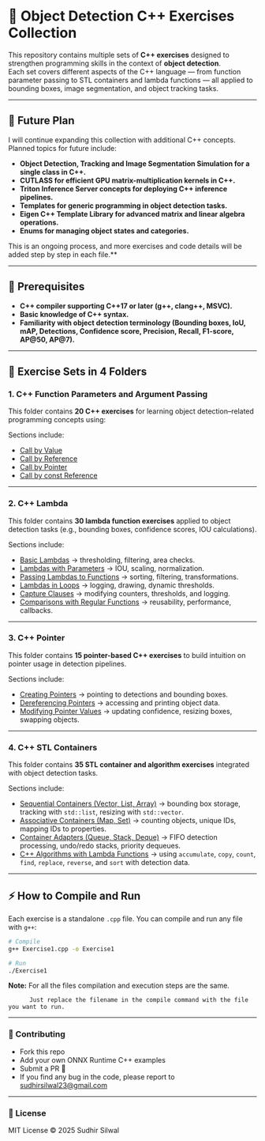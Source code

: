 # 🎯 Object Detection C++ Exercises Collection

This repository contains multiple sets of **C++ exercises** designed to strengthen programming skills in the context of **object detection**.  
Each set covers different aspects of the C++ language — from function parameter passing to STL containers and lambda functions — all applied to bounding boxes, image segmentation, and object tracking tasks.

---
## 🔧 Future Plan

I will continue expanding this collection with additional C++ concepts. Planned topics for future include:

- **Object Detection, Tracking and Image Segmentation Simulation for a single class in C++.** 
- **CUTLASS for efficient GPU matrix-multiplication kernels in C++.**
- **Triton Inference Server concepts for deploying C++ inference pipelines.**
- **Templates for generic programming in object detection tasks.** 
- **Eigen C++ Template Library for advanced matrix and linear algebra operations.** 
- **Enums for managing object states and categories.** 

This is an ongoing process, and more exercises and code details will be added step by step in each file.** 

---

## 🔧 Prerequisites

- **C++ compiler supporting C++17 or later (g++, clang++, MSVC).** 
- **Basic knowledge of C++ syntax.** 
- **Familiarity with object detection terminology (Bounding boxes, IoU, mAP, Detections, Confidence score, Precision, Recall, F1-score, AP@50, AP@7).** 

---

## 📂 Exercise Sets in 4 Folders

### 1. C++ Function Parameters and Argument Passing 
This folder contains **20 C++ exercises** for learning object detection–related programming concepts using:  

Sections include:
* [Call by Value](Function%20Parameters%20and%20Argument%20Passing/1.%20Call%20by%20Value)
* [Call by Reference](Function%20Parameters%20and%20Argument%20Passing/2.%20Call%20by%20Reference)
* [Call by Pointer](Function%20Parameters%20and%20Argument%20Passing/3.%20Call%20by%20Pointer)
* [Call by const Reference](Function%20Parameters%20and%20Argument%20Passing/4.%20Call%20by%20const%20Reference)

---

### 2. C++ Lambda 
This folder contains **30 lambda function exercises** applied to object detection tasks (e.g., bounding boxes, confidence scores, IOU calculations).  


Sections include:
* [Basic Lambdas](Lambda/1.%20Basic_Lambda) → thresholding, filtering, area checks.
* [Lambdas with Parameters](Lambda/2.%20Lambda_With_Parameters) → IOU, scaling, normalization.
* [Passing Lambdas to Functions](Lambda/3.%20Passing_Lambdas_to_Functions) → sorting, filtering, transformations.
* [Lambdas in Loops](Lambda/4.%20Using_Lambdas_in_Loops) → logging, drawing, dynamic thresholds.
* [Capture Clauses](Lambda/5.%20Capture_Clause[]_and_Capture_by_Reference[&]) → modifying counters, thresholds, and logging.
* [Comparisons with Regular Functions](Lambda/6.%20Regular_Functions_vs_Lambda_Functions) → reusability, performance, callbacks.

---

### 3. C++ Pointer 
This folder contains **15 pointer-based C++ exercises** to build intuition on pointer usage in detection pipelines.

Sections include:
* [Creating Pointers](Pointer/1.%20Creating%20Pointers) → pointing to detections and bounding boxes.
* [Dereferencing Pointers](Pointer/2.%20Dereferencing) → accessing and printing object data.
* [Modifying Pointer Values](Pointer/3.%20Modify%20the%20Pointer%20Value) → updating confidence, resizing boxes, swapping objects.
---

### 4. C++ STL Containers
This folder contains **35 STL container and algorithm exercises** integrated with object detection tasks.  

Sections include:
* [Sequential Containers (Vector, List, Array)](STL/1.%20Sequential%20Containers%20(Vector,%20List,%20Array)) → bounding box storage, tracking with `std::list`, resizing with `std::vector`.
* [Associative Containers (Map, Set)](STL/2.%20Associative%20Containers%20(Map,%20Set)) → counting objects, unique IDs, mapping IDs to properties.
* [Container Adapters (Queue, Stack, Deque)](STL/3.%20Container%20Adapters%20(Queue,%20Stack,%20Deque)) → FIFO detection processing, undo/redo stacks, priority dequeues.
* [C++ Algorithms with Lambda Functions](STL/4.%20C++%20Algorithms%20with%20Lambda%20Functions) → using `accumulate`, `copy`, `count`, `find`, `replace`, `reverse`, and `sort` with detection data.

---

## ⚡ How to Compile and Run

Each exercise is a standalone `.cpp` file. You can compile and run any file with `g++`:

```bash
# Compile
g++ Exercise1.cpp -o Exercise1

# Run
./Exercise1
```

**Note:** For all the files compilation and execution steps are the same.  

		  Just replace the filename in the compile command with the file you want to run.


---

### 🤝 Contributing

- Fork this repo
- Add your own ONNX Runtime C++ examples
- Submit a PR 🚀
- If you find any bug in the code, please report to sudhirsilwal23@gmail.com

---

### 📜 License

MIT License © 2025 Sudhir Silwal

